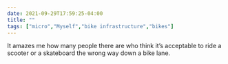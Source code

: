 ```yaml
---
date: 2021-09-29T17:59:25-04:00
title: ""
tags: ["micro","Myself","bike infrastructure","bikes"]
---
```

It amazes me how many people there are who think it’s acceptable to ride a scooter or a skateboard the wrong way down a bike lane.
